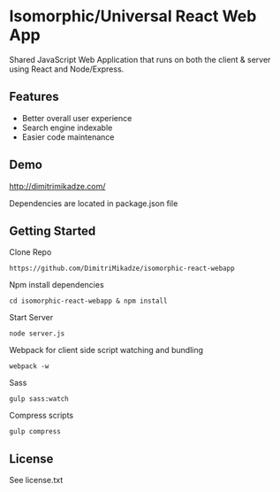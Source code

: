 # Isomorphic/Universal React Web App

Shared JavaScript Web Application that runs on both the client & server using React and Node/Express.

## Features

- Better overall user experience
- Search engine indexable
- Easier code maintenance

## Demo

http://dimitrimikadze.com/

Dependencies are located in package.json file

## Getting Started

Clone Repo

````
https://github.com/DimitriMikadze/isomorphic-react-webapp
````

Npm install dependencies

````
cd isomorphic-react-webapp & npm install
````

Start Server

````
node server.js
````

Webpack for client side script watching and bundling

````
webpack -w
````

Sass

````
gulp sass:watch
````

Compress scripts

````
gulp compress
````

## License

See license.txt